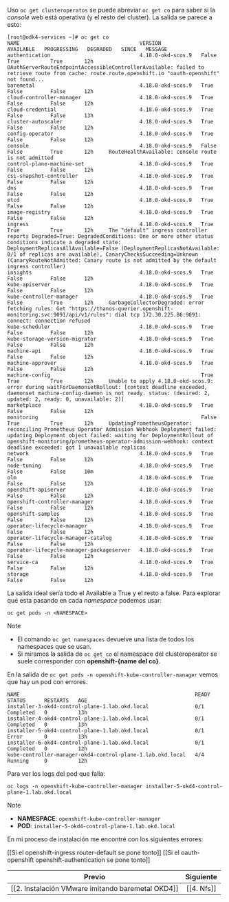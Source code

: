 
Uso ``oc get clusteroperatos`` se puede abreviar ``oc get co`` para saber si la *console* web está operativa (y el resto del cluster). La salida se parece a esto:
```
[root@odk4-services ~]# oc get co
NAME                                       VERSION             AVAILABLE   PROGRESSING   DEGRADED   SINCE   MESSAGE
authentication                             4.18.0-okd-scos.9   False       True          True       12h     OAuthServerRouteEndpointAccessibleControllerAvailable: failed to retrieve route from cache: route.route.openshift.io "oauth-openshift" not found...
baremetal                                  4.18.0-okd-scos.9   True        False         False      12h
cloud-controller-manager                   4.18.0-okd-scos.9   True        False         False      12h
cloud-credential                           4.18.0-okd-scos.9   True        False         False      13h
cluster-autoscaler                         4.18.0-okd-scos.9   True        False         False      12h
config-operator                            4.18.0-okd-scos.9   True        False         False      12h
console                                    4.18.0-okd-scos.9   False       False         True       12h     RouteHealthAvailable: console route is not admitted
control-plane-machine-set                  4.18.0-okd-scos.9   True        False         False      12h
csi-snapshot-controller                    4.18.0-okd-scos.9   True        False         False      12h
dns                                        4.18.0-okd-scos.9   True        False         False      12h
etcd                                       4.18.0-okd-scos.9   True        False         False      12h
image-registry                             4.18.0-okd-scos.9   True        False         False      12h
ingress                                    4.18.0-okd-scos.9   True        True          True       12h     The "default" ingress controller reports Degraded=True: DegradedConditions: One or more other status conditions indicate a degraded state: DeploymentReplicasAllAvailable=False (DeploymentReplicasNotAvailable: 0/1 of replicas are available), CanaryChecksSucceeding=Unknown (CanaryRouteNotAdmitted: Canary route is not admitted by the default ingress controller)
insights                                   4.18.0-okd-scos.9   True        False         False      12h
kube-apiserver                             4.18.0-okd-scos.9   True        False         False      12h
kube-controller-manager                    4.18.0-okd-scos.9   True        False         True       12h     GarbageCollectorDegraded: error fetching rules: Get "https://thanos-querier.openshift-monitoring.svc:9091/api/v1/rules": dial tcp 172.30.225.86:9091: connect: connection refused
kube-scheduler                             4.18.0-okd-scos.9   True        False         False      12h
kube-storage-version-migrator              4.18.0-okd-scos.9   True        False         False      12h
machine-api                                4.18.0-okd-scos.9   True        False         False      12h
machine-approver                           4.18.0-okd-scos.9   True        False         False      12h
machine-config                                                 True        True          True       12h     Unable to apply 4.18.0-okd-scos.9: error during waitForDaemonsetRollout: [context deadline exceeded, daemonset machine-config-daemon is not ready. status: (desired: 2, updated: 2, ready: 0, unavailable: 2)]
marketplace                                4.18.0-okd-scos.9   True        False         False      12h
monitoring                                                     False       True          True       12h     UpdatingPrometheusOperator: reconciling Prometheus Operator Admission Webhook Deployment failed: updating Deployment object failed: waiting for DeploymentRollout of openshift-monitoring/prometheus-operator-admission-webhook: context deadline exceeded: got 1 unavailable replicas
network                                    4.18.0-okd-scos.9   True        False         False      12h
node-tuning                                4.18.0-okd-scos.9   True        False         False      10m
olm                                        4.18.0-okd-scos.9   True        False         False      12h
openshift-apiserver                        4.18.0-okd-scos.9   True        False         False      12h
openshift-controller-manager               4.18.0-okd-scos.9   True        False         False      12h
openshift-samples                          4.18.0-okd-scos.9   True        False         False      12h
operator-lifecycle-manager                 4.18.0-okd-scos.9   True        False         False      12h
operator-lifecycle-manager-catalog         4.18.0-okd-scos.9   True        False         False      12h
operator-lifecycle-manager-packageserver   4.18.0-okd-scos.9   True        False         False      12h
service-ca                                 4.18.0-okd-scos.9   True        False         False      12h
storage                                    4.18.0-okd-scos.9   True        False         False      12h
```

La salida ideal sería todo el Available a True y el resto a false. Para explorar qué esta pasando en cada *namespace* podemos usar:

```
oc get pods -n <NAMESPACE>
```

> [!NOTE]
> -  El comando ``oc get namespaces`` devuelve una lista de todos los namespaces que se usan. 
> -  Si miramos la salida de ``oc get co`` el namespace del clusteroperator se suele corresponder con **openshift-{name del co}**.

En la salida de ``oc get pods -n openshift-kube-controller-manager`` vemos que hay un pod con errores.

```
NAME                                                         READY   STATUS      RESTARTS   AGE
installer-3-okd4-control-plane-1.lab.okd.local               0/1     Completed   0          13h
installer-4-okd4-control-plane-1.lab.okd.local               0/1     Completed   0          13h
installer-5-okd4-control-plane-1.lab.okd.local               0/1     Error       0          13h
installer-6-okd4-control-plane-1.lab.okd.local               0/1     Completed   0          12h
kube-controller-manager-okd4-control-plane-1.lab.okd.local   4/4     Running     0          12h
```

Para ver los logs del pod que falla: 

```
oc logs -n openshift-kube-controller-manager installer-5-okd4-control-plane-1.lab.okd.local
```

> [!NOTE] 
> - **NAMESPACE**: ``openshift-kube-controller-manager``
> - **POD**:  ``installer-5-okd4-control-plane-1.lab.okd.local``

En mi proceso de instalación me encontré con los siguientes errores:

[[Si el openshift-ingress router-default se pone tonto]]
[[Si el oauth-openshift  openshift-authentication se pone tonto]]


|                      Previo                       | Siguiente  |
| :-----------------------------------------------: | :--------: |
| [[2. Instalación VMware imitando baremetal OKD4]] | [[4. Nfs]] |
